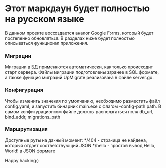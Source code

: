 # Этот маркдаун будет полностью на русском языке #

В данном проекте воссоздается аналог Google Forms, который будет постепенно обновляться.
В разделах ниже будет полностью описываться функционал приложения.

### Миграции ###
Миграции в БД применяются автоматически, как только происходит старт сервера. Файлы миграции подготовлены заранее в SQL формате, а также функция миграций UpMigrate реализована в файле server.go.

### Конфигурация ###
Чтобы изменить значения по умолчанию, необходимо разместить файл config.yaml, и запустить бинарник main.exe с флагом -config-path path. В самом конфигурационном файле должны располагаться поля db_url, bind_addr, migrations_path

### Маршрутизация ###
Доступные руты на данный момент:
  */404 - страница не найдена, который отдает соответствующий JSON
  */hello - простой вывод Hello, World! в JSON формате

Happy hacking:)